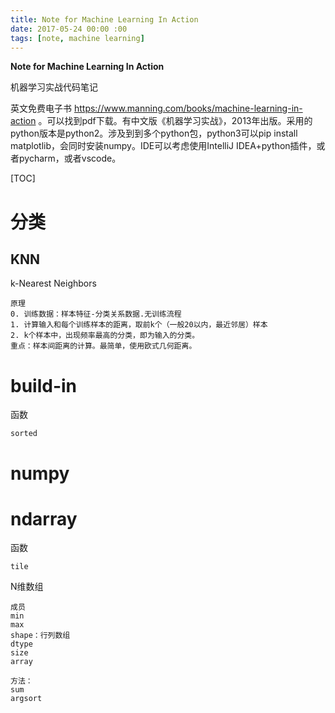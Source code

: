 ```yaml
---
title: Note for Machine Learning In Action
date: 2017-05-24 00:00 :00
tags: [note, machine learning]
---
```


**Note for Machine Learning In Action**

机器学习实战代码笔记

<!--more-->

英文免费电子书 https://www.manning.com/books/machine-learning-in-action 。可以找到pdf下载。有中文版《机器学习实战》，2013年出版。采用的python版本是python2。涉及到到多个python包，python3可以pip install matplotlib，会同时安装numpy。IDE可以考虑使用IntelliJ IDEA+python插件，或者pycharm，或者vscode。

[TOC]

# 分类

## KNN

k-Nearest Neighbors

```
原理
0. 训练数据：样本特征-分类关系数据.无训练流程
1. 计算输入和每个训练样本的距离，取前k个（一般20以内，最近邻居）样本
2. k个样本中，出现频率最高的分类，即为输入的分类。
重点：样本间距离的计算。最简单，使用欧式几何距离。
```



# build-in

函数

```
sorted
```



# numpy

# ndarray

函数

```
tile
```



N维数组

```
成员
min
max
shape：行列数组
dtype
size
array

方法：
sum
argsort
```









